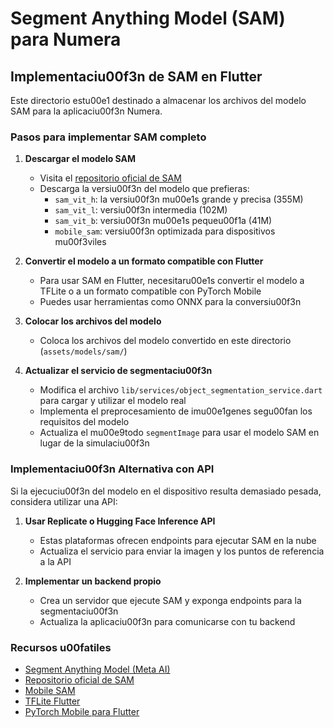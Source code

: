 # Segment Anything Model (SAM) para Numera

## Implementaciu00f3n de SAM en Flutter

Este directorio estu00e1 destinado a almacenar los archivos del modelo SAM para la aplicaciu00f3n Numera.

### Pasos para implementar SAM completo

1. **Descargar el modelo SAM**
   - Visita el [repositorio oficial de SAM](https://github.com/facebookresearch/segment-anything)
   - Descarga la versiu00f3n del modelo que prefieras:
     - `sam_vit_h`: la versiu00f3n mu00e1s grande y precisa (355M)
     - `sam_vit_l`: versiu00f3n intermedia (102M)
     - `sam_vit_b`: versiu00f3n mu00e1s pequeu00f1a (41M)
     - `mobile_sam`: versiu00f3n optimizada para dispositivos mu00f3viles

2. **Convertir el modelo a un formato compatible con Flutter**
   - Para usar SAM en Flutter, necesitaru00e1s convertir el modelo a TFLite o a un formato compatible con PyTorch Mobile
   - Puedes usar herramientas como ONNX para la conversiu00f3n

3. **Colocar los archivos del modelo**
   - Coloca los archivos del modelo convertido en este directorio (`assets/models/sam/`)

4. **Actualizar el servicio de segmentaciu00f3n**
   - Modifica el archivo `lib/services/object_segmentation_service.dart` para cargar y utilizar el modelo real
   - Implementa el preprocesamiento de imu00e1genes segu00fan los requisitos del modelo
   - Actualiza el mu00e9todo `segmentImage` para usar el modelo SAM en lugar de la simulaciu00f3n

### Implementaciu00f3n Alternativa con API

Si la ejecuciu00f3n del modelo en el dispositivo resulta demasiado pesada, considera utilizar una API:

1. **Usar Replicate o Hugging Face Inference API**
   - Estas plataformas ofrecen endpoints para ejecutar SAM en la nube
   - Actualiza el servicio para enviar la imagen y los puntos de referencia a la API

2. **Implementar un backend propio**
   - Crea un servidor que ejecute SAM y exponga endpoints para la segmentaciu00f3n
   - Actualiza la aplicaciu00f3n para comunicarse con tu backend

### Recursos u00fatiles

- [Segment Anything Model (Meta AI)](https://segment-anything.com/)
- [Repositorio oficial de SAM](https://github.com/facebookresearch/segment-anything)
- [Mobile SAM](https://github.com/ChaoningZhang/MobileSAM)
- [TFLite Flutter](https://github.com/am15h/tflite_flutter_plugin)
- [PyTorch Mobile para Flutter](https://github.com/pytorch/flutter-tutorials)
